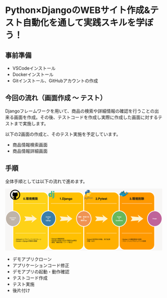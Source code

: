 # Python×DjangoのWEBサイト作成&テスト自動化を通して実践スキルを学ぼう！

## 事前準備
- VSCodeインストール
- Dockerインストール
- Gitインストール、GitHubアカウントの作成

## 今回の流れ（画面作成 ～ テスト）
Djangoフレームワークを用いて、商品の検索や詳細情報の確認を行うことの出来る画面を作成。その後、テストコードを作成し実際に作成した画面に対するテストまで実施します。


以下の2画面の作成と、そのテスト実施を予定しています。
- 商品情報検索画面
- 商品情報詳細画面
  

## 手順
全体手順としては以下の流れで進めます。

![](./img/23.png)

- デモアプリクローン
- アプリケーションコード修正
- デモアプリの起動・動作確認
- テストコード作成
- テスト実施
- 後片付け
